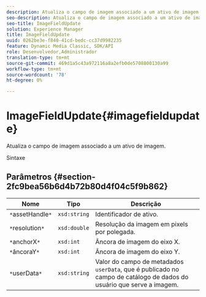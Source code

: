 ```yaml
---
description: Atualiza o campo de imagem associado a um ativo de imagem.
seo-description: Atualiza o campo de imagem associado a um ativo de imagem.
seo-title: ImageFieldUpdate
solution: Experience Manager
title: ImageFieldUpdate
uuid: 0262be3e-f840-41cd-bedc-cc37d9982235
feature: Dynamic Media Classic, SDK/API
role: Desenvolvedor,Administrador
translation-type: tm+mt
source-git-commit: 469d1a5c43a972116a8a2efb0de5708800130a99
workflow-type: tm+mt
source-wordcount: '78'
ht-degree: 0%

---
```



# ImageFieldUpdate{#imagefieldupdate}

Atualiza o campo de imagem associado a um ativo de imagem.

Sintaxe

## Parâmetros {#section-2fc9bea56b6d4b72b80d4f04c5f9b862}

| Nome | Tipo | Descrição |
|---|---|---|
| `*`assetHandle`*` | `xsd:string` | Identificador de ativo. |
| `*`resolution`*` | `xsd:double` | Resolução da imagem em pixels por polegada. |
| `*`anchorX`*` | `xsd:int` | Âncora de imagem do eixo X. |
| `*`âncoraY`*` | `xsd:int` | Âncora de imagem do eixo Y. |
| `*`userData`*` | `xsd:string` | Valor do campo de metadados `userData`, que é publicado no campo de catálogo de dados do usuário que serve a imagem. |

